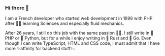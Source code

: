 ### Hi there 👋

I am a French developer who started web development in 1998 with PHP after :man_scientist: learning Sciences and especially fluid mechanics.

After 26 years, I still do this job with the same passion :technologist:. I still write in :elephant: PHP or :snake: Python, but for a while I enjoy writing in :crab: Rust and 🦫 Go. 
Even though I can write TypeScript, HTML and CSS code, I must admit that I have more ✨affinity for backend stuff✨.

<!--
**FabienD/FabienD** is a ✨ _special_ ✨ repository because its `README.md` (this file) appears on your GitHub profile.

Here are some ideas to get you started:

- 🔭 I’m currently working on ...
- 🌱 I’m currently learning ...
- 👯 I’m looking to collaborate on ...
- 🤔 I’m looking for help with ...
- 💬 Ask me about ...
- 📫 How to reach me: ...
- 😄 Pronouns: ...
- ⚡ Fun fact: ...
-->
